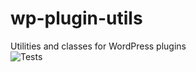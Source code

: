 # wp-plugin-utils
Utilities and classes for WordPress plugins \
![Tests](https://github.com/Wilbursoft/wp-plugin-utils/workflows/Tests/badge.svg)

